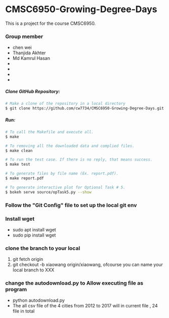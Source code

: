 # CMSC6950-Growing-Degree-Days

This is a project for the course CMSC6950.

### Group member
*  chen wei
* Thanjida Akhter
* Md Kamrul Hasan
*
*
*
*




##### Clone GitHub Repository:

```bash
# Make a clone of the repository in a local directory
$ git clone https://github.com/cw7734/CMSC6950-Growing-Degree-Days.git
```


##### Run:

```bash
# To call the Makefile and execute all.
$ make

# To removing all the downloaded data and complied files.
$ make clean

# To run the test case. If there is no reply, that means success.  
$ make test

# To generate files by file name (Ex. report.pdf). 
$ make report.pdf

# To generate interactive plot for Optional Task # 5.
$ bokeh serve source/opTask5.py --show
```



### Follow the "Git Config" file to set up the local git env

### Install wget
* sudo apt install wget
* sudo pip install wget

### clone the branch to your local
1. git fetch origin
2. git checkout -b xiaowang origin/xiaowang, ofcourse you can name your local branch to XXX

### change the autodownload.py to Allow executing file as program
* python autodownload.py
* The all csv file of the 4 cities from 2012 to 2017 will in current file , 24 file in total
